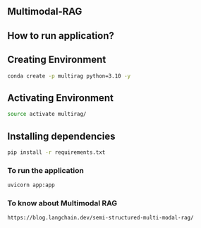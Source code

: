 ## Multimodal-RAG

## How to run application?

## Creating Environment 
```bash
conda create -p multirag python=3.10 -y

```
## Activating Environment
```bash
source activate multirag/
```

## Installing dependencies
```bash
pip install -r requirements.txt
```

### To run the application
```bash
uvicorn app:app
```

### To know about Multimodal RAG
```bash
https://blog.langchain.dev/semi-structured-multi-modal-rag/
```
